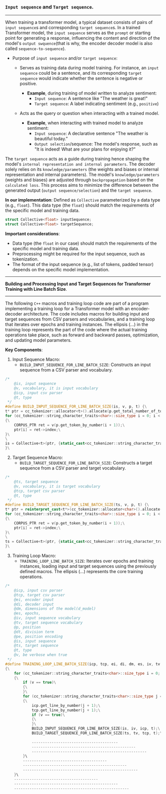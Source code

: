 ### `Input sequence` and `Target sequence`.
---
When training a transformer model, a typical dataset consists of pairs of `input sequence`s and corresponding `target sequence`s.
In a trained Transformer model, the `input sequence` serves as the `prompt` or starting point for generating a response, influencing the content and direction of the model's `output swquence`(that is why, the encoder decoder model is also called `sequence-to-sequence`).
* Purpose of `input sequence` and/or `target sequence`:
    * Serves as training data during model training.
    For instance, an `input sequence` could be a sentence, and its corresponding `target sequence` would indicate whether the sentence is negative or positive.
        * __Example__, during training of model written to analyze sentiment: 
            * `Input sequence`: A sentence like "The weather is great!"
            * `Target sequence`: A label indicating sentiment (e.g., `positive`)

    * Acts as the query or question when interacting with a trained model.
        * __Example__, when interacting with trained model to analyze sentiment:
            * `Input sequence`: A declarative sentence "The weather is beautiful today."
            * `Output selection`/sequence: The model's response, such as "It is indeed! What are your plans for enjoying it?"

The `target sequence` acts as a guide during training hence shaping the model's `internal representation and internal parameters`. The decoder solely relies on its `knowledge/parameters` (the weights and biases or internal representation and internal parameters). The model's `knowledge/parameters` (weights and biases) are adjusted through `backpropagation` based on the `calculated loss`. This process aims to minimize the difference between the generated output (`output sequence/selection`) and the `target sequence`.

__In our implementation__:
Defined as `Collective` parameterized by a data type (e.g., `float`).
This data type (the `float`) should match the requirements of the specific model and training data.
    
```C++ 
struct Collective<float> inputSequence;
struct Collective<float> targetSequence;
```
__Important considerations__:
* Data type (the `float` in our case) should match the requirements of the specific model and training data.
* Preprocessing might be required for the input sequence, such as tokenization.
* The format of the input sequence (e.g., list of tokens, padded tensor) depends on the specific model implementation.

---
__Building and Processing Input and Target Sequences for Transformer Training with Line Batch Size__.

---
The following `C++` macros and training loop code are part of a program implementing a training loop for a Transformer model with an encoder-decoder architecture. The code includes macros for building input and target sequences from CSV parsers and vocabularies, and a training loop that iterates over epochs and training instances. The ellipsis (...) in the training loop represents the part of the code where the actual training operations take place, such as forward and backward passes, optimization, and updating model parameters.

__Key Components__:
1. Input Sequence Macro:
    * `BUILD_INPUT_SEQUENCE_FOR_LINE_BATCH_SIZE`: Constructs an input sequence from a CSV parser and vocabulary.
```C++
/*
    @is, input sequence
    @v, vocabulary, it is input vocabulary
    @icp, input csv parser
    @t, type
 */
#define BUILD_INPUT_SEQUENCE_FOR_LINE_BATCH_SIZE(is, v, p, t) {\
t* ptr = cc_tokenizer::allocator<t>().allocate(p.get_total_number_of_tokens());\
for (cc_tokenizer::string_character_traits<char>::size_type i = 0; i < p.get_total_number_of_tokens(); i++)\
{\
    CORPUS_PTR ret = v(p.get_token_by_number(i + 1));\
    ptr[i] = ret->index;\
}\
\
is = Collective<t>(ptr, {static_cast<cc_tokenizer::string_character_traits<char>::size_type>(p.get_total_number_of_tokens()), 1, NULL, NULL});\
}\
```
2. Target Sequence Macro:
    * `BUILD_TARGET_SEQUENCE_FOR_LINE_BATCH_SIZE`: Constructs a target sequence from a CSV parser and target vocabulary.
```C++
/*
    @ts, target sequence
    @v, vocabulary, it is target vocabulary
    @tcp, target csv parser
    @t, type
 */
#define BUILD_TARGET_SEQUENCE_FOR_LINE_BATCH_SIZE(ts, v, p, t) {\
t* ptr = reinterpret_cast<t*>(cc_tokenizer::allocator<char>().allocate((p.get_total_number_of_tokens())*sizeof(t)));\
for (cc_tokenizer::string_character_traits<char>::size_type i = 0; i < p.get_total_number_of_tokens(); i++)\
{\
    CORPUS_PTR ret = v(p.get_token_by_number(i + 1));\
    ptr[i] = ret->index;\
}\
\
ts = Collective<t>(ptr, {static_cast<cc_tokenizer::string_character_traits<char>::size_type>(p.get_total_number_of_tokens()), 1, NULL, NULL});\
}\
```
3. Training Loop Macro:
    * `TRAINING_LOOP_LINE_BATCH_SIZE`: Iterates over epochs and training instances, loading input and target sequences using the previously defined macros. The ellipsis (...) represents the core training operations.
```C++
/*
    @icp, input csv parser
    @tcp, target csv parser
    @ei, encoder input
    @di, decoder input
    @dm, dimensions of the model(d_model)
    @es, epochs, 
    @iv, input sequence vocabulary
    @tv, target sequence vocabulary
    @p, position
    @dt, division term
    @pe, position encoding
    @is, input sequence
    @ts, target sequence
    @t, type
    @v, be verbose when true
 */
#define TRAINING_LOOP_LINE_BATCH_SIZE(icp, tcp, ei, di, dm, es, iv, tv, p, dt, pe, is, ts, t, v)\
{\
    for (cc_tokenizer::string_character_traits<char>::size_type i = 0; i < es; i++)\
    {\
        if (v == true)\
        {\
        }\
        for (cc_tokenizer::string_character_traits<char>::size_type j = 0; j < iv.get_number_of_lines(); j++)\
        {\
            icp.get_line_by_number(j + 1);\
            tcp.get_line_by_number(j + 1);\
            if (v == true)\
            {\
            }\
            BUILD_INPUT_SEQUENCE_FOR_LINE_BATCH_SIZE(is, iv, icp, t);\
            BUILD_TARGET_SEQUENCE_FOR_LINE_BATCH_SIZE(ts, tv, tcp, t);\
            
            ---------------------------------------
            -----------------------------------------------
            ----------------------------------------------------
        }\
        --------------------------------------
        -----------------------------------------------
        ----------------------------------------------------
    }\
    --------------------------------------
    -----------------------------------------------
    ----------------------------------------------------
```
